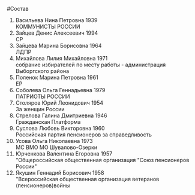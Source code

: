 #Состав
1. Васильева Нина Петровна 1939   
    КОММУНИСТЫ РОССИИ
2. Зайцев Денис Алексеевич 1994   
    СР
3. Зайцева Марина Борисовна 1964   
    ЛДПР
4. Михайлова Лилия Михайловна 1971   
    собрание избирателей по месту работы - администрация Выборгского района
5. Поленок Марина Петровна 1961   
    ЕР
6. Соболева Ольга Геннадьевна 1979   
    ПАТРИОТЫ РОССИИ
7. Столяров Юрий Леонидович 1954   
    За женщин России
8. Стрелова Галина Дмитриевна 1946   
    Гражданская Платформа
9. Суслова Любовь Викторовна 1960   
    Российская партия пенсионеров за справедливость
10. Усова Ольга Николаевна 1973   
    МС ВМО МО Шувалово-Озерки
11. Юрченкова Валентина Егоровна 1957   
    "Общероссийская общественная организация "Союз пенсионеров России"
12. Якушин Геннадий Борисович 1958   
    "Всероссийская общественная организация ветеранов (пенсионеров)войны
